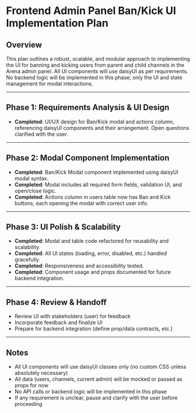 # Frontend Admin Panel Ban/Kick UI Implementation Plan

## Overview
This plan outlines a robust, scalable, and modular approach to implementing the UI for banning and kicking users from parent and child channels in the Arena admin panel. All UI components will use daisyUI as per requirements. No backend logic will be implemented in this phase; only the UI and state management for modal interactions.

---

## Phase 1: Requirements Analysis & UI Design
- **Completed**: UI/UX design for Ban/Kick modal and actions column, referencing daisyUI components and their arrangement. Open questions clarified with the user.

---

## Phase 2: Modal Component Implementation
- **Completed**: Ban/Kick Modal component implemented using daisyUI modal syntax.
- **Completed**: Modal includes all required form fields, validation UI, and open/close logic.
- **Completed**: Actions column in users table now has Ban and Kick buttons, each opening the modal with correct user info.

---

## Phase 3: UI Polish & Scalability
- **Completed**: Modal and table code refactored for reusability and scalability.
- **Completed**: All UI states (loading, error, disabled, etc.) handled gracefully.
- **Completed**: Responsiveness and accessibility tested.
- **Completed**: Component usage and props documented for future backend integration.

---

## Phase 4: Review & Handoff
- Review UI with stakeholders (user) for feedback
- Incorporate feedback and finalize UI
- Prepare for backend integration (define prop/data contracts, etc.)

---

## Notes
- All UI components will use daisyUI classes only (no custom CSS unless absolutely necessary)
- All data (users, channels, current admin) will be mocked or passed as props for now
- No API calls or backend logic will be implemented in this phase
- If any requirement is unclear, pause and clarify with the user before proceeding
